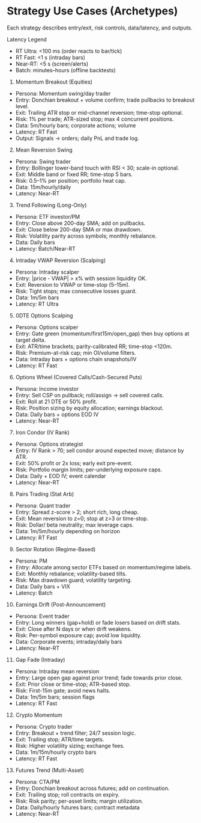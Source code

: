 # Strategy Use Cases (Archetypes)

Each strategy describes entry/exit, risk controls, data/latency, and outputs.

Latency Legend
- RT Ultra: <100 ms (order reacts to bar/tick)
- RT Fast: <1 s (intraday bars)
- Near-RT: <5 s (screen/alerts)
- Batch: minutes–hours (offline backtests)

1) Momentum Breakout (Equities)
- Persona: Momentum swing/day trader
- Entry: Donchian breakout + volume confirm; trade pullbacks to breakout level.
- Exit: Trailing ATR stop or mid-channel reversion; time-stop optional.
- Risk: 1% per trade; ATR-sized stop; max 4 concurrent positions.
- Data: 5m/hourly bars; corporate actions; volume
- Latency: RT Fast
- Output: Signals → orders; daily PnL and trade log.

2) Mean Reversion Swing
- Persona: Swing trader
- Entry: Bollinger lower-band touch with RSI < 30; scale-in optional.
- Exit: Middle band or fixed RR; time-stop 5 bars.
- Risk: 0.5–1% per position; portfolio heat cap.
- Data: 15m/hourly/daily
- Latency: Near-RT

3) Trend Following (Long-Only)
- Persona: ETF investor/PM
- Entry: Close above 200-day SMA; add on pullbacks.
- Exit: Close below 200-day SMA or max drawdown.
- Risk: Volatility parity across symbols; monthly rebalance.
- Data: Daily bars
- Latency: Batch/Near-RT

4) Intraday VWAP Reversion (Scalping)
- Persona: Intraday scalper
- Entry: |price - VWAP| > x% with session liquidity OK.
- Exit: Reversion to VWAP or time-stop (5–15m).
- Risk: Tight stops; max consecutive losses guard.
- Data: 1m/5m bars
- Latency: RT Ultra

5) 0DTE Options Scalping
- Persona: Options scalper
- Entry: Gate green (momentum/first15m/open_gap) then buy options at target delta.
- Exit: ATR/time brackets; parity-calibrated RR; time-stop <120m.
- Risk: Premium-at-risk cap; min OI/volume filters.
- Data: Intraday bars + options chain snapshots/IV
- Latency: RT Fast

6) Options Wheel (Covered Calls/Cash-Secured Puts)
- Persona: Income investor
- Entry: Sell CSP on pullback; roll/assign → sell covered calls.
- Exit: Roll at 21 DTE or 50% profit.
- Risk: Position sizing by equity allocation; earnings blackout.
- Data: Daily bars + options EOD IV
- Latency: Near-RT

7) Iron Condor (IV Rank)
- Persona: Options strategist
- Entry: IV Rank > 70; sell condor around expected move; distance by ATR.
- Exit: 50% profit or 2x loss; early exit pre-event.
- Risk: Portfolio margin limits; per-underlying exposure caps.
- Data: Daily + EOD IV; event calendar
- Latency: Near-RT

8) Pairs Trading (Stat Arb)
- Persona: Quant trader
- Entry: Spread z-score > 2; short rich, long cheap.
- Exit: Mean reversion to z=0; stop at z>3 or time-stop.
- Risk: Dollar/ beta neutrality; max leverage caps.
- Data: 1m/5m/hourly depending on horizon
- Latency: RT Fast

9) Sector Rotation (Regime-Based)
- Persona: PM
- Entry: Allocate among sector ETFs based on momentum/regime labels.
- Exit: Monthly rebalance; volatility-based tilts.
- Risk: Max drawdown guard; volatility targeting.
- Data: Daily bars + VIX
- Latency: Batch

10) Earnings Drift (Post-Announcement)
- Persona: Event trader
- Entry: Long winners (gap+hold) or fade losers based on drift stats.
- Exit: Close after N days or when drift weakens.
- Risk: Per-symbol exposure cap; avoid low liquidity.
- Data: Corporate events; intraday/daily bars
- Latency: Near-RT

11) Gap Fade (Intraday)
- Persona: Intraday mean reversion
- Entry: Large open gap against prior trend; fade towards prior close.
- Exit: Prior close or time-stop; ATR-based stop.
- Risk: First-15m gate; avoid news halts.
- Data: 1m/5m bars; session flags
- Latency: RT Fast

12) Crypto Momentum
- Persona: Crypto trader
- Entry: Breakout + trend filter; 24/7 session logic.
- Exit: Trailing stop; ATR/time targets.
- Risk: Higher volatility sizing; exchange fees.
- Data: 1m/15m/hourly crypto bars
- Latency: RT Fast

13) Futures Trend (Multi-Asset)
- Persona: CTA/PM
- Entry: Donchian breakout across futures; add on continuation.
- Exit: Trailing stop; roll contracts on expiry.
- Risk: Risk parity; per-asset limits; margin utilization.
- Data: Daily/hourly futures bars; contract metadata
- Latency: Near-RT


